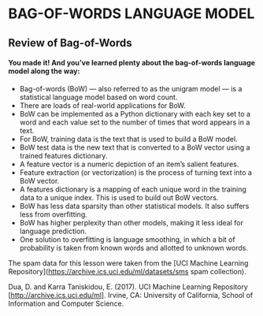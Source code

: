 # BAG-OF-WORDS LANGUAGE MODEL

## Review of Bag-of-Words

#### You made it! And you’ve learned plenty about the bag-of-words language model along the way:

- Bag-of-words (BoW) — also referred to as the unigram model — is a statistical language model based on word count.
- There are loads of real-world applications for BoW.
- BoW can be implemented as a Python dictionary with each key set to a word and each value set to the number of times that word appears in a text.
- For BoW, training data is the text that is used to build a BoW model.
- BoW test data is the new text that is converted to a BoW vector using a trained features dictionary.
- A feature vector is a numeric depiction of an item’s salient features.
- Feature extraction (or vectorization) is the process of turning text into a BoW vector.
- A features dictionary is a mapping of each unique word in the training data to a unique index. This is used to build out BoW vectors.
- BoW has less data sparsity than other statistical models. It also suffers less from overfitting.
- BoW has higher perplexity than other models, making it less ideal for language prediction.
- One solution to overfitting is language smoothing, in which a bit of probability is taken from known words and allotted to unknown words.

The spam data for this lesson were taken from the [UCI Machine Learning Repository](https://archive.ics.uci.edu/ml/datasets/sms spam collection).

Dua, D. and Karra Taniskidou, E. (2017). UCI Machine Learning Repository [http://archive.ics.uci.edu/ml]. Irvine, CA: University of California, School of Information and Computer Science.
